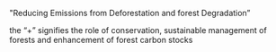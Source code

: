 
"Reducing Emissions from Deforestation and forest Degradation”

the “+” signifies the role of conservation, sustainable management of forests and enhancement of forest carbon stocks

